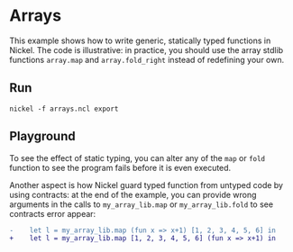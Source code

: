 # Arrays

This example shows how to write generic, statically typed functions in Nickel.
The code is illustrative: in practice, you should use the array stdlib functions
`array.map` and `array.fold_right` instead of redefining your own.

## Run

```console
nickel -f arrays.ncl export
```

## Playground

To see the effect of static typing, you can alter any of the `map` or `fold`
function to see the program fails before it is even executed.

Another aspect is how Nickel guard typed function from untyped code by using
contracts: at the end of the example, you can provide wrong arguments in the
calls to `my_array_lib.map` or `my_array_lib.fold` to see contracts error appear:

```diff
-    let l = my_array_lib.map (fun x => x+1) [1, 2, 3, 4, 5, 6] in
+    let l = my_array_lib.map [1, 2, 3, 4, 5, 6] (fun x => x+1) in
```
